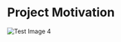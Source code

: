 # Project Motivation

![Test Image 4](https://github.com/mattsinbox/pricing_with_non-normal_distributions/blob/master/bean_machine.jpg)
